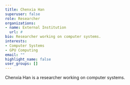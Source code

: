 ```yaml
---
title: Chenxia Han
superuser: false
role: Researcher
organizations:
- name: External Institution
  url: #
bio: Researcher working on computer systems.
interests:
- Computer Systems
- GPU Computing
email: ""
highlight_name: false
user_groups: []
---
```


Chenxia Han is a researcher working on computer systems. 